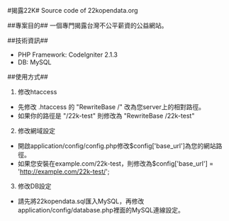 #揭露22K#
Source code of 22kopendata.org

##專案目的##
一個專門揭露台灣不公平薪資的公益網站。

##技術資訊##
- PHP Framework: CodeIgniter 2.1.3
- DB: MySQL

##使用方式##
1. 修改htaccess
  - 先修改 .htaccess 的 "RewriteBase /" 改為您server上的相對路徑。
  - 如果你的路徑是 "/22k-test" 則修改為 "RewriteBase /22k-test"

2. 修改網域設定
  - 開啟application/config/config.php修改$config['base_url']為您的網站路徑。
  - 如果您安裝在example.com/22k-test，則修改為$config['base_url']	= 'http://example.com/22k-test/';

3. 修改DB設定
  - 請先將22kopendata.sql匯入MySQL，再修改application/config/database.php裡面的MySQL連線設定。
